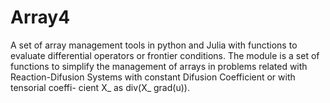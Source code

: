 # Array4
 A set of array management tools in python and Julia
with functions to evaluate differential operators or
frontier conditions.
 The module is a set of functions to simplify the management
of arrays in problems related with Reaction-Difusion Systems
with constant Difusion Coefficient or with tensorial coeffi-
cient X_ as
                  div(X_ grad(u)).


